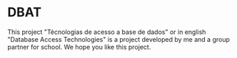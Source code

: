 # DBAT
This project "Técnologias de acesso a base de dados" or in english "Database Access Technologies" is a project developed by me and a group partner for school. We hope you like this project.
